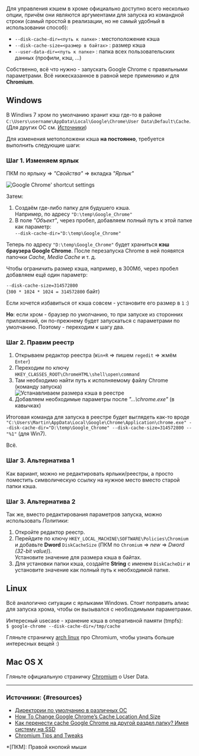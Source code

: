 <!--
Title: Как перенести кэш Google Chrome на другой диск&nbsp;/&nbsp;папку&nbsp;?
Description: Вы - счастливый обладатель SSD и волнуетесь о своём диске? :) Перенести кэш Google Chrome - правильное решение, и в данной статье я покажу как это сделать.
Date: 2012/10/04
Tags: chrome, hacks
-->

Для управления кэшем в хроме официально доступно всего несколько опции,
причём они являются аргументами для запуска из командной строки (самый простой в реализации,
но не самый удобный в использовании способ):

* `--disk-cache-dir=<путь к папке>` : местоположение кэша
* `--disk-cache-size=<размер в байтах>` : размер кэша
* `--user-data-dir=<путь к папке>` : папка всех пользовательских данных (профили, кэш, ...)

Собственно, всё что нужно - запускать Google Chrome с правильными параметрами<!--cut-here-->.
Всё нижесказанное в равной мере применимо и для **Chromium**.



## Windows

В Windiws 7 хром по умолчанию хранит кэш где-то в районе
`C:\Users\username\AppData\Local\Google\Chrome\User Data\Default\Cache`.
(Для других ОС см. [Источники](#resources))

Для изменения метоположени кэша **на постоянно**, требуется выполнить следующие шаги:



### Шаг 1. Изменяем ярлык

ПКМ по ярлыку ⇒ *"Свойства"* ⇒ вкладка *"Ярлык"*

![Google Chrome' shortcut settings][chrome-shortcut]

Затем:

1. Создаём где-либо папку для будушего кэша.  
Например, по адресу `"D:\temp\Google_Chrome"`
2. В поле *"Объект"*, через пробел, добавляем полный путь к этой папке как параметр:  
`--disk-cache-dir="D:\temp\Google_Chrome"`

Теперь по адресу `"D:\temp\Google_Chrome"` будет храниться **кэш браузера Google&nbsp;Chrome**.
После перезапуска Chrome в ней появятся папочки *Cache, Media Cache* и т. д.

Чтобы ограничить размер кэша, например, в 300Мб, через пробел добавляем ещё один параметр:

`--disk-cache-size=314572800`  
(`300 * 1024 * 1024 = 314572800` байт)

Если хочется избавиться от кэша совсем - установите его размер в `1` :)

**Но**: если хром - браузер по умолчанию, то при запуске из сторонних приложений,
он по-прежнему будет запускаться с параметрами по умолчанию. Поэтому - переходим к шагу два.



### Шаг 2. Правим реестр

1. Открываем редактор реестра (`Win+R` ⇒ пишем `regedit` ⇒  жмём `Enter`)
2. Переходим по ключу `HKEY_CLASSES_ROOT\ChromeHTML\shell\open\command`
3. Там необходимо найти путь к исполняемому файлу Chrome (команду запуска)  
![Устанавливаем размера кэша в реестре][regedit]
4. Добавляем необходимые параметры после *"...\chrome.exe"* (в кавычках)

Итоговая команда для запуска в реестре будет выглядеть как-то вроде
`"C:\Users\Martin\AppData\Local\Google\Chrome\Application\chrome.exe" --disk-cache-dir="D:\temp\Google_Chrome" --disk-cache-size=314572800 -- "%1"` (для Win7).

Всё.


### Шаг 3. Альтернатива 1

Как вариант, можно не редактировать ярлыки/реестры, а просто поместить символическую ссылку на нужное место вместо старой папки кэша.



### Шаг 3. Альтернатива 2

Так же, вместо редактирования параметров запуска, можно использовать *Политики*:

1. Откройте редактор реестр.
2. Перейдите по ключу `HKEY_LOCAL_MACHINE\SOFTWARE\Policies\Chromium` и 
добавьте **Dword**  `DiskCacheSize` (ПКМ по `Chromium` ⇒  *new* ⇒  *Dword (32-bit value)*).  
Установите значение для размера кэша в байтах.
3. Для установки папки кэша, создайте **String** с именем `DiskCacheDir` и установите значение как полный путь к необходимой папке.



## Linux

Всё аналогично ситуации с ярлыками Windows. Стоит поправить алиас для запуска хрома,
чтобы он вызывался с необходимыми параметрами.

Интересный usecase - хранение кэша в оперативной памяти (tmpfs):  
`$ google-chrome --disk-cache-dir=/tmp/cache`

Гляньте страничку [arch linux](https://wiki.archlinux.org/index.php/Chromium_Tips_and_Tweaks)
про Chromium, чтобы узнать больше интересных вещей :)



## Mac OS X

Гляньте официальную страничку [Chromium](http://www.chromium.org/user-experience/user-data-directory) о User Data.

* * *

### Источники: {#resources}

* [Директории по умолчанию в различных ОС](http://www.chromium.org/user-experience/user-data-directory)
* [How To Change Google Chrome’s Cache Location And Size](http://www.ghacks.net/2010/10/19/how-to-change-google-chromes-cache-location-and-size/)
* [Как перенести cache Google Chrome на другой раздел,папку? Имея систему на SSD](http://productforums.google.com/forum/#!msg/chrome-ru/WxXLK3pjXn8/ZvxHYxUK2s4J)
* [Chromium Tips and Tweaks](https://wiki.archlinux.org/index.php/Chromium_Tips_and_Tweaks)






*[ПКМ]: Правой кнопокй мыши

[chrome-shortcut]: /blog/content/ru/setup/imgs/chrome_shortcat_props.gif
"Свойства ярлыка Google Chrome"

[regedit]: /blog/content/ru/setup/imgs/regedit-500x242.png
"Устанавливаем размера кэша в для Google Chrome в реестре"
